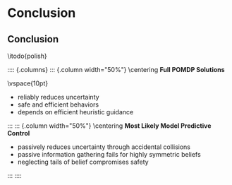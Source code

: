 # Conclusion

## Conclusion

\itodo{polish}

:::: {.columns}
::: {.column width="50%"}
\centering
**Full POMDP Solutions**

\vspace{10pt}
- reliably reduces uncertainty
- safe and efficient behaviors
- depends on efficient heuristic guidance

:::
::: {.column width="50%"}
\centering
**Most Likely Model Predictive Control**

- passively reduces uncertainty through accidental collisions
- passive information gathering fails for highly symmetric beliefs
- neglecting tails of belief compromises safety


:::
::::
